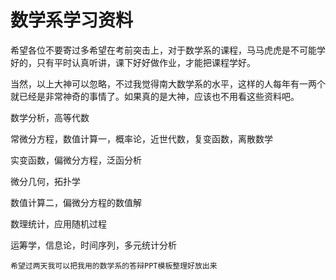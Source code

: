# 数学系学习资料


希望各位不要寄过多希望在考前突击上，对于数学系的课程，马马虎虎是不可能学好的，只有平时认真听讲，课下好好做作业，才能把课程学好。

当然，以上大神可以忽略，不过我觉得南大数学系的水平，这样的人每年有一两个就已经是非常神奇的事情了。如果真的是大神，应该也不用看这些资料吧。

数学分析，高等代数  

常微分方程，数值计算一，概率论，近世代数，复变函数，离散数学  

实变函数，偏微分方程，泛函分析  

微分几何，拓扑学  

数值计算二，偏微分方程的数值解  

数理统计，应用随机过程  

运筹学，信息论，时间序列，多元统计分析


```
希望过两天我可以把我用的数学系的答辩PPT模板整理好放出来
```
